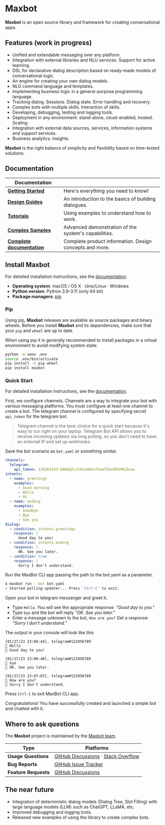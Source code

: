 # Maxbot

**Maxbot** is an open source library and framework for creating conversational apps.

## Features (work in progress)
- Unified and extendable messaging over any platform.
- Integration with external libraries and NLU services. Support for active learning.
- DSL for declarative dialog description based on ready-made models of conversational logic.
- An engine for creating your own dialog models.
- NLG command language and templates.
- Implementing business logic in a general-purpose programming language.
- Tracking dialog. Sessions. Dialog state. Error handling and recovery.
- Complex bots with multiple skills. Interaction of skills.
- Developing, debugging, testing and logging tools.
- Deployment in any environment: stand-alone, cloud-enabled, hosted. Scaling.
- Integration with external data sources, services, information systems and support services.
- Business analytics. Insights.

**Maxbot** is the right balance of simplicity and flexibility based on time-tested solutions.

## Documentation

| Documentation                                                     |                                                        |
| ----------------------------------------------------------------- | ------------------------------------------------------ |
| **[Getting Started](https://maxbot.ai/category/getting-started)** | Here's everything you need to know!                    |
| **[Design Guides](https://maxbot.ai/category/design-guides)**     | An introduction to the basics of building dialogues.   |
| **[Tutorials](https://maxbot.ai/category/tutorials)**             | Using examples to understand how to work.              |
| **[Complex Samples](https://maxbot.ai)**                          | Advanced demonstration of the system's capabilities.   |
| **[Complete documentation](https://maxbot.ai)**                   | Complete product information. Design concepts and more.|


## Install Maxbot

For detailed installation instructions, see the
[documentation](https://maxbot.ai/getting-started/installation).

- **Operating system**: macOS / OS X · Unix/Linux · Windows
- **Python version**: Python 3.9-3.11 (only 64 bit)
- **Package managers**: [pip](https://pypi.org/project/maxbot/)

### Pip

Using pip, **Maxbot** releases are available as source packages and binary wheels.
Before you install **Maxbot** and its dependencies, make sure that
your `pip` and `wheel` are up to date.

When using pip it is generally recommended to install packages in a virtual
environment to avoid modifying system state:

```bash
python -m venv .env
source .env/bin/activate
pip install -U pip wheel
pip install maxbot
```

### Quick Start

For detailed installation instructions, see the
[documentation](https://maxbot.ai/getting-started/quick-start).

First, we configure channels. Channels are a way to integrate your bot with various messaging platforms.
You must configure at least one channel to create a bot. The telegram channel is configured by specifying secret `api_token` for the telegram bot.

> Telegram channel is the best choice for a quick start because it's easy to run right on your laptop.
> Telegram Bot API allows you to receive incoming updates via long polling, so you don't need to have an external IP and set up webhooks.

Save the bot scenario as `bot.yaml` or something similar.

```yaml
channels:
  telegram:
    api_token: 110201543:AAHdqTcvCH1vGWJxfSeofSAs0K5PALDsaw
intents:
  - name: greetings
    examples:
      - Good morning
      - Hello
      - Hi
  - name: ending
    examples:
      - Goodbye
      - Bye
      - See you
dialog:
  - condition: intents.greetings
    response: |
      Good day to you!
  - condition: intents.ending
    response: |
      OK. See you later.
  - condition: true
    response: |
      Sorry I don't understand.
```

Run the MaxBot CLI app passing the path to the bot.yaml as a parameter.

```bash
$ maxbot run --bot bot.yaml
✓ Started polling updater... Press 'Ctrl-C' to exit.
```

Open your bot in telegram messenger and greet it.

- Type `Hello`. You will see the appropriate response: *"Good day to you."*
- Type `bye` and the bot will reply *"OK. See you later."*
- Enter a message unknown to the bot, `How are you?` Get a response: *"Sorry I don't understand."*

The output in your console will look like this

```
[01/27/23 23:06:44], telegram#123456789
🧑 Hello
🤖 Good day to you!

[01/27/23 23:06:48], telegram#123456789
🧑 bye
🤖 OK. See you later.

[01/27/23 23:07:03], telegram#123456789
🧑 How are you?
🤖 Sorry I don't understand.
```

Press `Ctrl-C` to exit MaxBot CLI app.

Congratulations! You have successfully created and launched a simple bot and chatted with it.

## Where to ask questions

The **Maxbot** project is maintained by the [Maxbot team](https://maxbot.ai).

| Type                            | Platforms                               |
| ------------------------------- | --------------------------------------- |
| **Usage Questions**             | [GitHub Discussions] · [Stack Overflow] |
| **Bug Reports**                 | [GitHub Issue Tracker]                  |
| **Feature Requests**            | [GitHub Discussions]                    |

[github issue tracker]: https://github.com/maxbot-ai/maxbot/issues
[github discussions]: https://github.com/maxbot-ai/maxbot/discussions
[stack overflow]: https://stackoverflow.com/questions/tagged/maxbot


## The near future

- Integration of deterministic dialog models (Dialog Tree, Slot Filling) with large language models (LLM) such as ChatGPT, LLaMA, etc.
- Improved debugging and logging tools.
- Released new examples of using the library to create complex bots.
